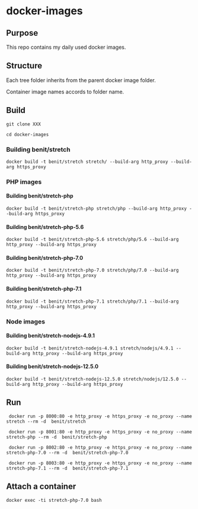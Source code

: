 # docker-images
 
## Purpose 

This repo contains my daily used docker images.

## Structure

Each tree folder inherits from the parent docker image folder.

Container image names accords to folder name.

## Build

    git clone XXX
    
    cd docker-images 

### Building benit/stretch 
       
    docker build -t benit/stretch stretch/ --build-arg http_proxy --build-arg https_proxy
    
### PHP images

#### Building benit/stretch-php        
    
    docker build -t benit/stretch-php stretch/php --build-arg http_proxy --build-arg https_proxy

#### Building benit/stretch-php-5.6        
    
    docker build -t benit/stretch-php-5.6 stretch/php/5.6 --build-arg http_proxy --build-arg https_proxy
    
#### Building benit/stretch-php-7.0        
    
    docker build -t benit/stretch-php-7.0 stretch/php/7.0 --build-arg http_proxy --build-arg https_proxy

#### Building benit/stretch-php-7.1  

    docker build -t benit/stretch-php-7.1 stretch/php/7.1 --build-arg http_proxy --build-arg https_proxy

### Node images

#### Building benit/stretch-nodejs-4.9.1
  
    docker build -t benit/stretch-nodejs-4.9.1 stretch/nodejs/4.9.1 --build-arg http_proxy --build-arg https_proxy
    
#### Building benit/stretch-nodejs-12.5.0
  
    docker build -t benit/stretch-nodejs-12.5.0 stretch/nodejs/12.5.0 --build-arg http_proxy --build-arg https_proxy
    
## Run

     docker run -p 8000:80 -e http_proxy -e https_proxy -e no_proxy --name stretch --rm -d  benit/stretch
     
     docker run -p 8001:80 -e http_proxy -e https_proxy -e no_proxy --name stretch-php --rm -d  benit/stretch-php
     
     docker run -p 8002:80 -e http_proxy -e https_proxy -e no_proxy --name stretch-php-7.0 --rm -d  benit/stretch-php-7.0
     
     docker run -p 8003:80 -e http_proxy -e https_proxy -e no_proxy --name stretch-php-7.1 --rm -d  benit/stretch-php-7.1

## Attach a container

    docker exec -ti stretch-php-7.0 bash